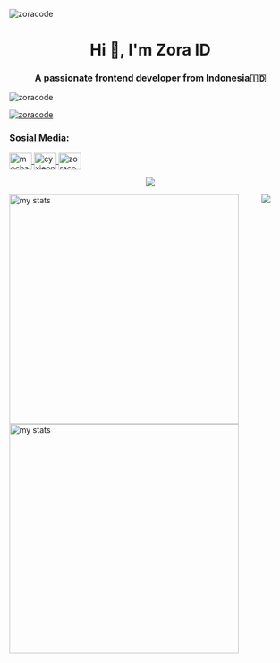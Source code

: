<p align="left">
  <img src="https://github.com/ZoraaCode/Zoraa-Code/blob/main/data/IMG_20240105_013016.jpg" alt="zoracode" /> </p>
  
<h1 align="center">Hi 👋, I'm Zora ID</h1>
<h3 align="center">A passionate frontend developer from Indonesia🇮🇩</h3>

<p align="left">
  <img src="https://komarev.com/ghpvc/?username=zoracode&label=Profile%20views&color=0e75b6&style=flat" alt="zoracode" /> </p>

<p align="left">
  <a href="https://github.com/ryo-ma/github-profile-trophy">
    <img src="https://github-profile-trophy.vercel.app/?username=zoracode&theme=dark" alt="zoracode" />
  </a>
</p>

<h3 align="left">Sosial Media:</h3>
<p align="left">
  <a href="https://fb.com/mocharifxyc" target="blank">
    <img align="center" src="https://raw.githubusercontent.com/rahuldkjain/github-profile-readme-generator/master/src/images/icons/Social/facebook.svg" alt="mocharifxyc" height="30" width="40" />
  </a>
<a href="https://instagram.com/cyxieonid" target="blank">
  <img align="center" src="https://raw.githubusercontent.com/rahuldkjain/github-profile-readme-generator/master/src/images/icons/Social/instagram.svg" alt="cyxieonid" height="30" width="40" />
</a>
<a href="https://www.youtube.com/c/zoracode" target="blank">
  <img align="center" src="https://raw.githubusercontent.com/rahuldkjain/github-profile-readme-generator/master/src/images/icons/Social/youtube.svg" alt="zoracode" height="30" width="40" />
</a>
</p>

<p align="center">
  <a href="https://skillicons.dev">
    <img src="https://skillicons.dev/icons?i=py,html,linux,vim" />
  </a>
</p>

<picture>
  <source
    srcset="https://streak-stats.demolab.com/?user=zoracode&currStreakNum=2FD3EB&fire=pink&sideLabels=F00&date_format=[Y.]n.j&show_icons=true"
    media="(prefers-color-scheme: dark)"
  />
  <source
    srcset="https://streak-stats.demolab.com/?user=zoracode&currStreakNum=2FD3EB&fire=pink&sideLabels=F00&date_format=[Y.]n.j&show_icons=true"
    media="(prefers-color-scheme: dark), (prefers-color-scheme: no-preference)"
  />
  <img alt="my stats" align="left" width="410" src="https://streak-stats.demolab.com/?user=zoracode&currStreakNum=2FD3EB&fire=pink&sideLabels=F00&date_format=[Y.]n.j&theme=dark" />
</picture>

<picture>
  <source
    srcset="https://streak-stats.demolab.com/?user=zoracode&currStreakNum=2FD3EB&fire=pink&sideLabels=F00&date_format=[Y.]n.j&show_icons=true"
    media="(prefers-color-scheme: dark)"
  />
  <source
    srcset="https://streak-stats.demolab.com/?user=zoracode&currStreakNum=2FD3EB&fire=pink&sideLabels=F00&date_format=[Y.]n.j&show_icons=true"
    media="(prefers-color-scheme: dark), (prefers-color-scheme: no-preference)"
  />
  <img alt="my stats" align="left" width="410" src="https://streak-stats.demolab.com/?user=zoracode&currStreakNum=2FD3EB&fire=pink&sideLabels=F00&date_format=[Y.]n.j&theme=dark" />
</picture>

<p align="center">
  <img src="https://github-readme-stats.vercel.app/api?username=ZoraCode&show_icons=true&theme=dark"/>
</p>

